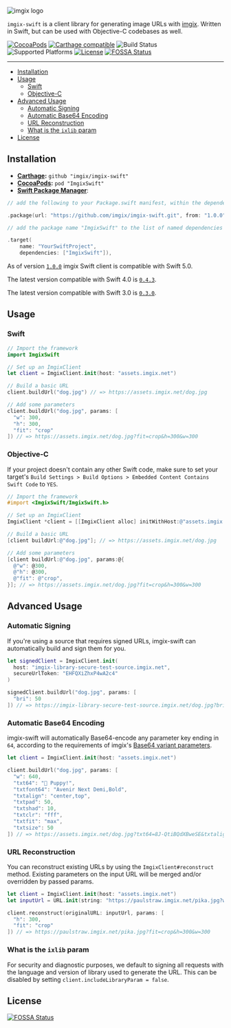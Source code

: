 <!-- ix-docs-ignore -->
![imgix logo](https://assets.imgix.net/sdk-imgix-logo.svg)

`imgix-swift` is a client library for generating image URLs with [imgix](https://www.imgix.com/). Written in Swift, but can be used with Objective-C codebases as well.

[![CocoaPods](https://img.shields.io/cocoapods/v/ImgixSwift.svg)](https://cocoapods.org/pods/ImgixSwift)
[![Carthage compatible](https://img.shields.io/badge/Carthage-compatible-4BC51D.svg?style=flat)](https://github.com/Carthage/Carthage)
![Build Status](https://img.shields.io/circleci/build/github/imgix/imgix-swift)
![Supported Platforms](https://img.shields.io/cocoapods/p/ImgixSwift.svg)
[![License](https://img.shields.io/github/license/imgix/imgix-swift)](https://github.com/imgix/imgix-swift/blob/main/LICENSE.md)
[![FOSSA Status](https://app.fossa.com/api/projects/git%2Bgithub.com%2Fimgix%2Fimgix-swift.svg?type=shield)](https://app.fossa.com/projects/git%2Bgithub.com%2Fimgix%2Fimgix-swift?ref=badge_shield)

---
<!-- /ix-docs-ignore -->

- [Installation](#installation)
- [Usage](#usage)
    * [Swift](#swift)
    * [Objective-C](#objective-c)
- [Advanced Usage](#advanced-usage)
    * [Automatic Signing](#automatic-signing)
    * [Automatic Base64 Encoding](#automatic-base64-encoding)
    * [URL Reconstruction](#url-reconstruction)
    * [What is the `ixlib` param](#what-is-the-ixlib-param)
- [License](#license)

## Installation

- **[Carthage](https://github.com/carthage/carthage):** `github "imgix/imgix-swift"`
- **[CocoaPods](https://github.com/cocoapods/cocoapods):** `pod "ImgixSwift"`
- **[Swift Package Manager](https://github.com/apple/swift-package-manager)**:

```swift
// add the following to your Package.swift manifest, within the dependencies array

.package(url: "https://github.com/imgix/imgix-swift.git", from: "1.0.0")

// add the package name "ImgixSwift" to the list of named dependencies in your project target

.target(
    name: "YourSwiftProject",
    dependencies: ["ImgixSwift"]),
```

As of version [`1.0.0`](https://github.com/imgix/imgix-swift/releases/tag/1.0.0) imgix Swift client is compatible with Swift 5.0.

The latest version compatible with Swift 4.0 is [`0.4.3`](https://github.com/imgix/imgix-swift/releases/tag/0.4.3).

The latest version compatible with Swift 3.0 is [`0.3.0`](https://github.com/imgix/imgix-swift/releases/tag/0.3.0).

## Usage

### Swift

``` swift
// Import the framework
import ImgixSwift

// Set up an ImgixClient
let client = ImgixClient.init(host: "assets.imgix.net")

// Build a basic URL
client.buildUrl("dog.jpg") // => https://assets.imgix.net/dog.jpg

// Add some parameters
client.buildUrl("dog.jpg", params: [
  "w": 300,
  "h": 300,
  "fit": "crop"
]) // => https://assets.imgix.net/dog.jpg?fit=crop&h=300&w=300
```

### Objective-C

If your project doesn't contain any other Swift code, make sure to set your target's `Build Settings > Build Options > Embedded Content Contains Swift Code` to `YES`.

``` objective-c
// Import the framework
#import <ImgixSwift/ImgixSwift.h>

// Set up an ImgixClient
ImgixClient *client = [[ImgixClient alloc] initWithHost:@"assets.imgix.net"];

// Build a basic URL
[client buildUrl:@"dog.jpg"]; // => https://assets.imgix.net/dog.jpg

// Add some parameters
[client buildUrl:@"dog.jpg", params:@{
  @"w": @300,
  @"h": @300,
  @"fit": @"crop",
}]; // => https://assets.imgix.net/dog.jpg?fit=crop&h=300&w=300
```

## Advanced Usage

### Automatic Signing

If you're using a source that requires signed URLs, imgix-swift can automatically build and sign them for you.

``` swift
let signedClient = ImgixClient.init(
  host: "imgix-library-secure-test-source.imgix.net",
  secureUrlToken: "EHFQXiZhxP4wA2c4"
)

signedClient.buildUrl("dog.jpg", params: [
  "bri": 50
]) // => https://imgix-library-secure-test-source.imgix.net/dog.jpg?bri=50&s=3b293930d9c288fb788657fd9ed8164f
```

### Automatic Base64 Encoding

imgix-swift will automatically Base64-encode any parameter key ending in `64`, according to the requirements of imgix's [Base64 variant parameters](https://docs.imgix.com/apis/url#base64-variants).

``` swift
let client = ImgixClient.init(host: "assets.imgix.net")

client.buildUrl("dog.jpg", params: [
  "w": 640,
  "txt64": "🐶 Puppy!",
  "txtfont64": "Avenir Next Demi,Bold",
  "txtalign": "center,top",
  "txtpad": 50,
  "txtshad": 10,
  "txtclr": "fff",
  "txtfit": "max",
  "txtsize": 50
]) // => https://assets.imgix.net/dog.jpg?txt64=8J-QtiBQdXBweSE&txtalign=center%2Ctop&txtclr=fff&txtfit=max&txtfont64=QXZlbmlyIE5leHQgRGVtaSxCb2xk&txtpad=50&txtshad=10&txtsize=50&w=640
```

### URL Reconstruction

You can reconstruct existing URLs by using the `ImgixClient#reconstruct` method. Existing parameters on the input URL will be merged and/or overridden by passed params.

``` swift
let client = ImgixClient.init(host: "assets.imgix.net")
let inputUrl = URL.init(string: "https://paulstraw.imgix.net/pika.jpg?w=300")!

client.reconstruct(originalURL: inputUrl, params: [
  "h": 300,
  "fit": "crop"
]) // => https://paulstraw.imgix.net/pika.jpg?fit=crop&h=300&w=300
```

### What is the `ixlib` param

For security and diagnostic purposes, we default to signing all requests with the language and version of library used to generate the URL. This can be disabled by setting `client.includeLibraryParam = false`.

## License
[![FOSSA Status](https://app.fossa.com/api/projects/git%2Bgithub.com%2Fimgix%2Fimgix-swift.svg?type=large)](https://app.fossa.com/projects/git%2Bgithub.com%2Fimgix%2Fimgix-swift?ref=badge_large)
